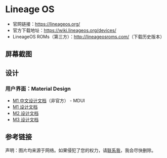 # Lineage OS

* 官网链接：<https://lineageos.org/>
* 官方下载地址：<https://wiki.lineageos.org/devices/>
* LineageOS ROMs（第三方）：<http://lineageosroms.com/>（下载历史版本）

## 屏幕截图

## 设计

### 用户界面：Material Design

* [M1 中文设计文档](https://www.mdui.org/design/)（非官方） - MDUI
* [M1 设计文档](https://m1.material.io/)
* [M2 设计文档](https://m2.material.io/)
* [M3 设计文档](https://m3.material.io/)

## 参考链接

声明：图片均来源于网络。如果侵犯了您的权力，请[联系我](mailto:jesse205@qq.com)，我会尽快删除。
